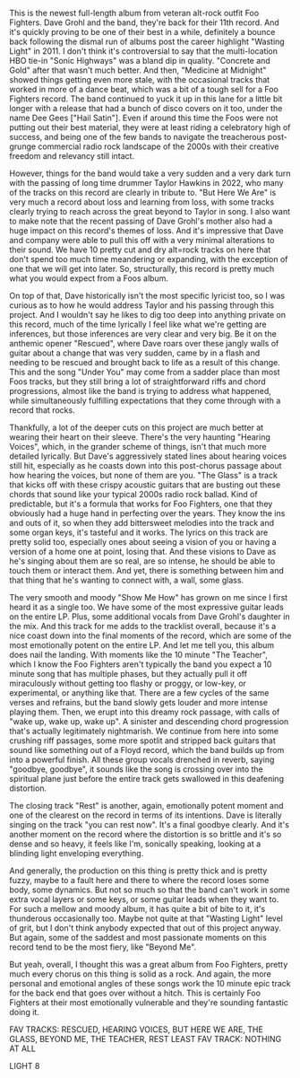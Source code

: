 This is the newest full-length album from veteran alt-rock outfit Foo Fighters. Dave Grohl and the band, they're back for their 11th record. And it's quickly proving to be one of their best in a while, definitely a bounce back following the dismal run of albums post the career highlight "Wasting Light" in 2011. I don't think it's controversial to say that the multi-location HBO tie-in "Sonic Highways" was a bland dip in quality. "Concrete and Gold" after that wasn't much better. And then, "Medicine at Midnight" showed things getting even more stale, with the occasional tracks that worked in more of a dance beat, which was a bit of a tough sell for a Foo Fighters record. The band continued to yuck it up in this lane for a little bit longer with a release that had a bunch of disco covers on it too, under the name Dee Gees ["Hail Satin"]. Even if around this time the Foos were not putting out their best material, they were at least riding a celebratory high of success, and being one of the few bands to navigate the treacherous post-grunge commercial radio rock landscape of the 2000s with their creative freedom and relevancy still intact.

However, things for the band would take a very sudden and a very dark turn with the passing of long time drummer Taylor Hawkins in 2022, who many of the tracks on this record are clearly in tribute to. "But Here We Are" is very much a record about loss and learning from loss, with some tracks clearly trying to reach across the great beyond to Taylor in song. I also want to make note that the recent passing of Dave Grohl's mother also had a huge impact on this record's themes of loss. And it's impressive that Dave and company were able to pull this off with a very minimal alterations to their sound. We have 10 pretty cut and dry alt=rock tracks on here that don't spend too much time meandering or expanding, with the exception of one that we will get into later. So, structurally, this record is pretty much what you would expect from a Foos album.

On top of that, Dave historically isn't the most specific lyricist too, so I was curious as to how he would address Taylor and his passing through this project. And I wouldn't say he likes to dig too deep into anything private on this record, much of the time lyrically I feel like what we're getting are inferences, but those inferences are very clear and very big. Be it on the anthemic opener "Rescued", where Dave roars over these jangly walls of guitar about a change that was very sudden, came by in a flash and needing to be rescued and brought back to life as a result of this change. This and the song "Under You" may come from a sadder place than most Foos tracks, but they still bring a lot of straightforward riffs and chord progressions, almost like the band is trying to address what happened, while simultaneously fulfilling expectations that they come through with a record that rocks.

Thankfully, a lot of the deeper cuts on this project are much better at wearing their heart on their sleeve. There's the very haunting "Hearing Voices", which, in the grander scheme of things, isn't that much more detailed lyrically. But Dave's aggressively stated lines about hearing voices still hit, especially as he coasts down into this post-chorus passage about how hearing the voices, but none of them are you. "The Glass" is a track that kicks off with these crispy acoustic guitars that are busting out these chords that sound like your typical 2000s radio rock ballad. Kind of predictable, but it's a formula that works for Foo Fighters, one that they obviously had a huge hand in perfecting over the years. They know the ins and outs of it, so when they add bittersweet melodies into the track and some organ keys, it's tasteful and it works. The lyrics on this track are pretty solid too, especially ones about seeing a vision of you or having a version of a home one at point, losing that. And these visions to Dave as he's singing about them are so real, are so intense, he should be able to touch them or interact them. And yet, there is something between him and that thing that he's wanting to connect with, a wall, some glass.

The very smooth and moody "Show Me How" has grown on me since I first heard it as a single too. We have some of the most expressive guitar leads on the entire LP. Plus, some additional vocals from Dave Grohl's daughter in the mix. And this track for me adds to the tracklist overall, because it's a nice coast down into the final moments of the record, which are some of the most emotionally potent on the entire LP. And let me tell you, this album does nail the landing. With moments like the 10 minute "The Teacher", which I know the Foo Fighters aren't typically the band you expect a 10 minute song that has multiple phases, but they actually pull it off miraculously without getting too flashy or proggy, or low-key, or experimental, or anything like that. There are a few cycles of the same verses and refrains, but the band slowly gets louder and more intense playing them. Then, we erupt into this dreamy rock passage, with calls of "wake up, wake up, wake up". A sinister and descending chord progression that's actually legitimately nightmarish. We continue from here into some crushing riff passages, some more spotlit and stripped back guitars that sound like something out of a Floyd record, which the band builds up from into a powerful finish. All these group vocals drenched in reverb, saying "goodbye, goodbye", it sounds like the song is crossing over into the spiritual plane just before the entire track gets swallowed in this deafening distortion.

The closing track "Rest" is another, again, emotionally potent moment and one of the clearest on the record in terms of its intentions. Dave is literally singing on the track "you can rest now". It's a final goodbye clearly. And it's another moment on the record where the distortion is so brittle and it's so dense and so heavy, it feels like I'm, sonically speaking, looking at a blinding light enveloping everything.

And generally, the production on this thing is pretty thick and is pretty fuzzy, maybe to a fault here and there to where the record loses some body, some dynamics. But not so much so that the band can't work in some extra vocal layers or some keys, or some guitar leads when they want to. For such a mellow and moody album, it has quite a bit of bite to it, it's thunderous occasionally too. Maybe not quite at that "Wasting Light" level of grit, but I don't think anybody expected that out of this project anyway. But again, some of the saddest and most passionate moments on this record tend to be the most fiery, like "Beyond Me".

But yeah, overall, I thought this was a great album from Foo Fighters, pretty much every chorus on this thing is solid as a rock. And again, the more personal and emotional angles of these songs work the 10 minute epic track for the back end that goes over without a hitch. This is certainly Foo Fighters at their most emotionally vulnerable and they're sounding fantastic doing it.

FAV TRACKS: RESCUED, HEARING VOICES, BUT HERE WE ARE, THE GLASS, BEYOND ME, THE TEACHER, REST
LEAST FAV TRACK: NOTHING AT ALL

LIGHT 8
